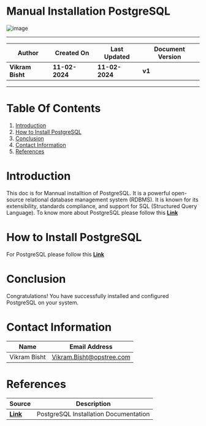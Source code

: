 
# Manual Installation PostgreSQL

![image](https://github.com/avengers-p7/Documentation/assets/79625874/c1aaa3c1-e6e5-4724-ac0a-e855906c8524)



***

| **Author** | **Created On** | **Last Updated** | **Document Version** |
| ---------- | -------------- | ---------------- | -------------------- |
| **Vikram Bisht** | **11-02-2024** | **11-02-2024** | **v1** |

***
# Table Of Contents

1. [Introduction](#Introduction)
2. [How to Install PostgreSQL](#How-to-Install-PostgreSQL)
3. [Conclusion](#conclusion)
4. [Contact Information](#contact-information)
5. [References](#References)


# Introduction


This doc is for Mannual installtion of PostgreSQL. It is a powerful open-source relational database management system (RDBMS). It is known for its extensibility, standards compliance, and support for SQL (Structured Query Language). 
To know more about PostgreSQL please follow this **[Link](https://github.com/avengers-p7/Documentation/blob/main/OT%20Micro%20Services/Software/PostgresSQL/README.md)**

# How to Install PostgreSQL
For PostgreSQL please follow this **[Link](https://github.com/avengers-p7/Documentation/blob/main/OT%20Micro%20Services/Software/PostgresSQL/README.md)**


# Conclusion
Congratulations! You have successfully installed and configured PostgreSQL on your system. 


# Contact Information

|  Name                     |        	Email Address         |
| ------------              | --------------------------------|
| Vikram Bisht              |  Vikram.Bisht@opstree.com       |  

# References

|  Source                                                                                 |        Description      |
| ------------                                                                            | ----------------------- |
|  **[Link](https://github.com/avengers-p7/Documentation/blob/main/OT%20Micro%20Services/Software/PostgresSQL/README.md)**                                               | PostgreSQL Installation Documentation    |  
